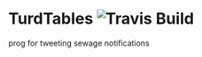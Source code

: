 # TurdTables ![Travis Build](https://travis-ci.org/photoangell/TurdTables.svg?branch=master)
prog for tweeting sewage notifications

